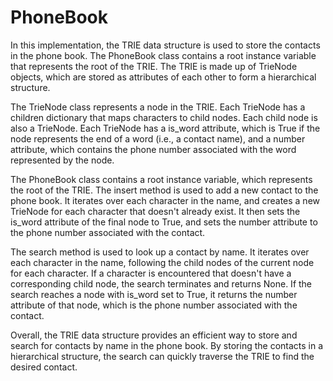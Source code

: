 # PhoneBook
In this implementation, the TRIE data structure is used to store the contacts in the phone book. The PhoneBook class contains a root instance variable that represents the root of the TRIE. The TRIE is made up of TrieNode objects, which are stored as attributes of each other to form a hierarchical structure.

The TrieNode class represents a node in the TRIE. Each TrieNode has a children dictionary that maps characters to child nodes. Each child node is also a TrieNode. Each TrieNode has a is_word attribute, which is True if the node represents the end of a word (i.e., a contact name), and a number attribute, which contains the phone number associated with the word represented by the node.

The PhoneBook class contains a root instance variable, which represents the root of the TRIE. The insert method is used to add a new contact to the phone book. It iterates over each character in the name, and creates a new TrieNode for each character that doesn't already exist. It then sets the is_word attribute of the final node to True, and sets the number attribute to the phone number associated with the contact.

The search method is used to look up a contact by name. It iterates over each character in the name, following the child nodes of the current node for each character. If a character is encountered that doesn't have a corresponding child node, the search terminates and returns None. If the search reaches a node with is_word set to True, it returns the number attribute of that node, which is the phone number associated with the contact.

Overall, the TRIE data structure provides an efficient way to store and search for contacts by name in the phone book. By storing the contacts in a hierarchical structure, the search can quickly traverse the TRIE to find the desired contact.
